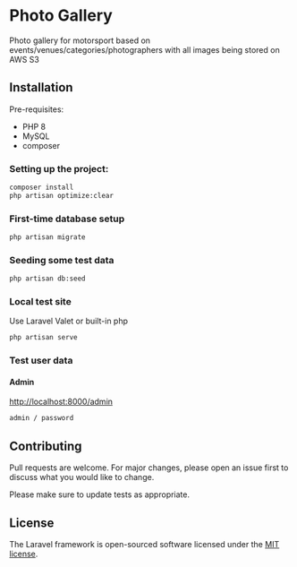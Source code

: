 # Photo Gallery

Photo gallery for motorsport based on events/venues/categories/photographers with all images being stored on AWS S3

## Installation

Pre-requisites:
- PHP 8
- MySQL
- composer

### Setting up the project:

```bash
composer install
php artisan optimize:clear
```
### First-time database setup
```bash
php artisan migrate
```

### Seeding some test data

```bash
php artisan db:seed
```

### Local test site
Use Laravel Valet or built-in php
```bash
php artisan serve
```


### Test user data

#### Admin
[http://localhost:8000/admin](http://localhost:8000/admin)

```bash
admin / password
```

## Contributing
Pull requests are welcome. For major changes, please open an issue first to discuss what you would like to change.

Please make sure to update tests as appropriate.

## License
The Laravel framework is open-sourced software licensed under the [MIT license](https://opensource.org/licenses/MIT).

